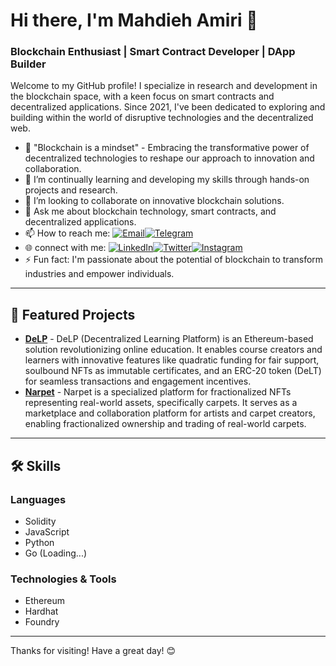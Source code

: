 # Hi there, I'm Mahdieh Amiri 👋

### Blockchain Enthusiast | Smart Contract Developer | DApp Builder

Welcome to my GitHub profile! I specialize in research and development in the blockchain space, with a keen focus on smart contracts and decentralized applications. Since 2021, I've been dedicated to exploring and building within the world of disruptive technologies and the decentralized web.


- 🧠 "Blockchain is a mindset" - Embracing the transformative power of decentralized technologies to reshape our approach to innovation and collaboration.
- 🌱 I’m continually learning and developing my skills through hands-on projects and research.
- 👯 I’m looking to collaborate on innovative blockchain solutions.
- 💬 Ask me about blockchain technology, smart contracts, and decentralized applications.
- 📫 How to reach me: [![Email](https://img.shields.io/badge/Email-D14836?logo=gmail&logoColor=white)](mailto:mahdieh.amiri.it@gmail.com)[![Telegram](https://img.shields.io/badge/Telegram-blue?logo=telegram&logoColor=white)](https://t.me/mahdieh_eth)
- 🌐 connect with me: [![LinkedIn](https://img.shields.io/badge/LinkedIn-blue?logo=linkedin&logoColor=white)](https://www.linkedin.com/in/mahdieh-amiri-blockchain/)[![Twitter](https://img.shields.io/badge/Twitter-blue?logo=twitter&logoColor=white)](https://twitter.com/mahdieh_amiri1)[![Instagram](https://img.shields.io/badge/Instagram-purple?logo=instagram&logoColor=white)](https://instagram.com/mahdieh_amiri1)
- ⚡ Fun fact: I'm passionate about the potential of blockchain to transform industries and empower individuals.

---

## 🚀 Featured Projects
- [**DeLP**](https://github.com/mahdieh-amiri1/DeLP) - DeLP (Decentralized Learning Platform) is an Ethereum-based solution revolutionizing online education. It enables course creators and learners with innovative features like quadratic funding for fair support, soulbound NFTs as immutable certificates, and an ERC-20 token (DeLT) for seamless transactions and engagement incentives.
- [**Narpet**](https://github.com/mahdieh-amiri1/Narpet) - Narpet is a specialized platform for fractionalized NFTs representing real-world assets, specifically carpets. It serves as a marketplace and collaboration platform for artists and carpet creators, enabling fractionalized ownership and trading of real-world carpets.

---

## 🛠️ Skills

### Languages
- Solidity
- JavaScript
- Python
- Go (Loading...)

### Technologies & Tools
- Ethereum
- Hardhat
- Foundry

---


Thanks for visiting! Have a great day! 😊
